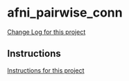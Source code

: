 # afni_pairwise_conn
[Change Log for this project](./CHANGELOG.md)

## Instructions
[Instructions for this project](./instructions.md)
